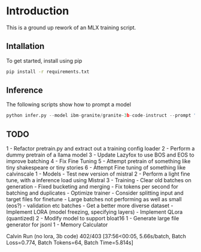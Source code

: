 # Introduction
This is a ground up rework of an MLX training script.

## Intallation
To get started, install using pip

```bash
pip install -r requirements.txt
```

## Inference
The following scripts show how to prompt a model

```python
python infer.py --model ibm-granite/granite-3b-code-instruct --prompt "write a fibonacci function in python"
```

TODO
--------
1 - Refactor pretrain.py and extract out a training config loader
2 - Perform a dummy pretrain of a llama model
3 - Update Lazyfox to use BOS and EOS to improve batching
4 - Fix Fine Tuning
5 - Attempt pretrain of something like tiny shakespeare or tiny stories
6 - Attempt Fine tuning of something like calvinscale
1 - Models
    - Test new version of mistral
2 - Perform a light fine tune, with a inference load using Mistral
3 - Training
    - Clear old batches on generation
    - Fixed bucketing and merging
    - Fix tokens per second for batching and duplicates
    - Optimize trainer
    - Consider splitting input and target files for finetune
    - Large batches not performing as well as small (eos?)
    - validation etc batches
    - Get a better more diverse dataset
    - Implement LORA (model freezing, specifying layers)
    - Implement QLora (quantized)
2 - Modify model to support bloat16
1 - Generate large file generator for jsonl
1 - Memory Calculator

Calvin Run (no lora, 3b code)
402/403 [37:56<00:05,  5.66s/batch, Batch Loss=0.774, Batch Tokens=64, Batch Time=5.814s]

